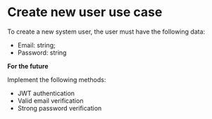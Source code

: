 # Create new user use case

To create a new system user, the user must have the following data:

- Email: string;
- Password: string

**For the future**

Implement the following methods:

- JWT authentication
- Valid email verification  
- Strong password verification

